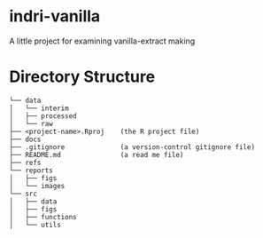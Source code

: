 # indri-vanilla
A little project for examining vanilla-extract making 

# Directory Structure

```
└── data
│   └── interim 
│   ├── processed
│   └── raw
├── <project-name>.Rproj    (the R project file)
├── docs
├── .gitignore              (a version-control gitignore file)
├── README.md               (a read me file)
├── refs
└── reports
│   ├── figs
│   └── images
└── src
│   ├── data
│   ├── figs
│   ├── functions
│   └── utils
```
